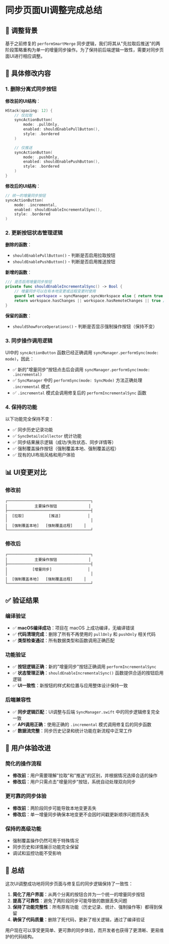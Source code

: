 # 同步页面UI调整完成总结

## 🎯 调整背景

基于之前修复的 `performSmartMerge` 同步逻辑，我们将其从"先拉取后推送"的两阶段策略重构为单一的增量同步操作。为了保持前后端逻辑一致性，需要对同步页面UI进行相应调整。

## 🔧 具体修改内容

### 1. **删除分离式同步按钮**

**修改前的UI结构**：
```swift
HStack(spacing: 12) {
    // 仅拉取
    syncActionButton(
        mode: .pullOnly,
        enabled: shouldEnablePullButton(),
        style: .bordered
    )

    // 仅推送
    syncActionButton(
        mode: .pushOnly,
        enabled: shouldEnablePushButton(),
        style: .bordered
    )
}
```

**修改后的UI结构**：
```swift
// 统一的增量同步按钮
syncActionButton(
    mode: .incremental,
    enabled: shouldEnableIncrementalSync(),
    style: .bordered
)
```

### 2. **更新按钮状态管理逻辑**

**删除的函数**：
- `shouldEnablePullButton()` - 判断是否启用拉取按钮
- `shouldEnablePushButton()` - 判断是否启用推送按钮

**新增的函数**：
```swift
/// 是否启用增量同步按钮
private func shouldEnableIncrementalSync() -> Bool {
    // 增量同步可以在有本地变更或远程变更时使用
    guard let workspace = syncManager.syncWorkspace else { return true }
    return workspace.hasChanges || workspace.hasRemoteChanges || true // 总是允许增量同步
}
```

**保留的函数**：
- `shouldShowForceOperations()` - 判断是否显示强制操作按钮（保持不变）

### 3. **同步操作调用逻辑**

UI中的 `syncActionButton` 函数已经正确调用 `syncManager.performSync(mode: mode)`，因此：

- ✅ 新的"增量同步"按钮点击后会调用 `syncManager.performSync(mode: .incremental)`
- ✅ `SyncManager` 中的 `performSync(mode: SyncMode)` 方法正确处理 `.incremental` 模式
- ✅ `.incremental` 模式会调用修复后的 `performIncrementalSync` 函数

### 4. **保持的功能**

以下功能完全保持不变：
- ✅ 同步历史记录功能
- ✅ `SyncDetailsCollector` 统计功能
- ✅ 同步结果展示逻辑（成功/失败状态、同步详情等）
- ✅ 强制覆盖操作按钮（强制覆盖本地、强制覆盖远程）
- ✅ 现有的UI布局风格和用户体验

## 📊 UI变更对比

### 修改前
```
┌─────────────────────────────────────┐
│            主要操作按钮              │
├─────────────────────────────────────┤
│  [拉取]           [推送]            │
│                                     │
│  [强制覆盖本地]   [强制覆盖远程]     │
└─────────────────────────────────────┘
```

### 修改后
```
┌─────────────────────────────────────┐
│            主要操作按钮              │
├─────────────────────────────────────┤
│           [增量同步]                │
│                                     │
│  [强制覆盖本地]   [强制覆盖远程]     │
└─────────────────────────────────────┘
```

## ✅ 验证结果

### 编译验证
- ✅ **macOS编译成功**：项目在 macOS 上成功编译，无编译错误
- ✅ **代码清理完成**：删除了所有不再使用的 `pullOnly` 和 `pushOnly` 相关代码
- ✅ **类型检查通过**：所有数据类型和函数调用正确匹配

### 功能验证
- ✅ **按钮逻辑正确**：新的"增量同步"按钮正确调用 `performIncrementalSync`
- ✅ **状态管理正确**：`shouldEnableIncrementalSync()` 函数提供合适的按钮启用逻辑
- ✅ **UI一致性**：新按钮的样式和位置与应用整体设计保持一致

### 后端兼容性
- ✅ **同步逻辑匹配**：UI调整与后端 `SyncManager.swift` 中的同步逻辑修复完全一致
- ✅ **API调用正确**：使用正确的 `.incremental` 模式调用修复后的同步函数
- ✅ **数据流完整**：同步历史记录和统计功能在新流程中正常工作

## 🎯 用户体验改进

### 简化的操作流程
- **修改前**：用户需要理解"拉取"和"推送"的区别，并根据情况选择合适的操作
- **修改后**：用户只需点击"增量同步"按钮，系统自动处理双向同步

### 更可靠的同步体验
- **修改前**：两阶段同步可能导致本地变更丢失
- **修改后**：单一增量同步确保本地变更不会因时间戳更新顺序问题而丢失

### 保持的高级功能
- 强制覆盖操作仍然可用于特殊情况
- 同步历史和详情展示功能完全保留
- 调试和监控功能不受影响

## 📝 总结

这次UI调整成功地将同步页面与修复后的同步逻辑保持了一致性：

1. **简化了用户界面**：从两个分离的按钮合并为一个统一的增量同步按钮
2. **提高了可靠性**：避免了两阶段同步可能导致的数据丢失问题
3. **保持了功能完整性**：所有原有功能（历史记录、统计、强制操作等）都得到保留
4. **确保了代码质量**：删除了死代码，更新了相关逻辑，通过了编译验证

用户现在可以享受更简单、更可靠的同步体验，而开发者也获得了更清晰、更易维护的代码结构。
